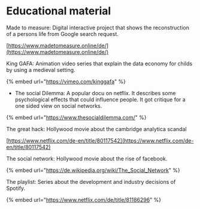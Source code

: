 # Educational material

Made to measure: Digital interactive project that shows the reconstruction of a persons life from Google search request.

[https://www.madetomeasure.online/de/](https://www.madetomeasure.online/de/)



King GAFA: Animation video series that explain the data economy for childs by using a medieval setting.

{% embed url="https://vimeo.com/kinggafa" %}

* The social Dilemma: A popular docu on netflix. It describes some psychological effects that could influence people. It got critique for a one sided view on social networks.

{% embed url="https://www.thesocialdilemma.com/" %}

The great hack: Hollywood movie about the cambridge analytica scandal

[https://www.netflix.com/de-en/title/80117542](https://www.netflix.com/de-en/title/80117542)

The social network: Hollywood movie about the rise of facebook.

{% embed url="https://de.wikipedia.org/wiki/The_Social_Network" %}

The playlist: Series about the development and industry decisions of Spotify.

{% embed url="https://www.netflix.com/de/title/81186296" %}



